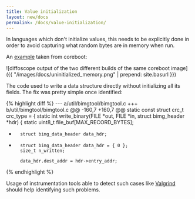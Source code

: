 ```yaml
---
title: Value initialization
layout: new/docs
permalink: /docs/value-initialization/
---
```


In languages which don't initialize values, this needs to be explicitly
done in order to avoid capturing what random bytes are in memory when
run.

An
[example](https://review.coreboot.org/gitweb?p=coreboot.git;a=commitdiff;h=2d119a3f01eee6c4e86248b17b4c9ce14ab77836)
taken from coreboot:

![diffoscope output of the two different builds of the same coreboot image]({{ "/images/docs/uninitialized_memory.png" | prepend: site.basurl }})

The code used to write a data structure directly without initializing
all its fields. The fix was pretty simple once identified:

{% highlight diff %}
--- a/util/bimgtool/bimgtool.c
+++ b/util/bimgtool/bimgtool.c
@@ -160,7 +160,7 @@ static const struct crc_t crc_type = {
 static int write_binary(FILE *out, FILE *in, struct bimg_header *hdr)
 {
        static uint8_t file_buf[MAX_RECORD_BYTES];
-       struct bimg_data_header data_hdr;
+       struct bimg_data_header data_hdr = { 0 };
        size_t n_written;
 
        data_hdr.dest_addr = hdr->entry_addr;
{% endhighlight %}

Usage of instrumentation tools able to detect such cases like
[Valgrind](http://www.valgrind.org/) should help identifying such
problems.
